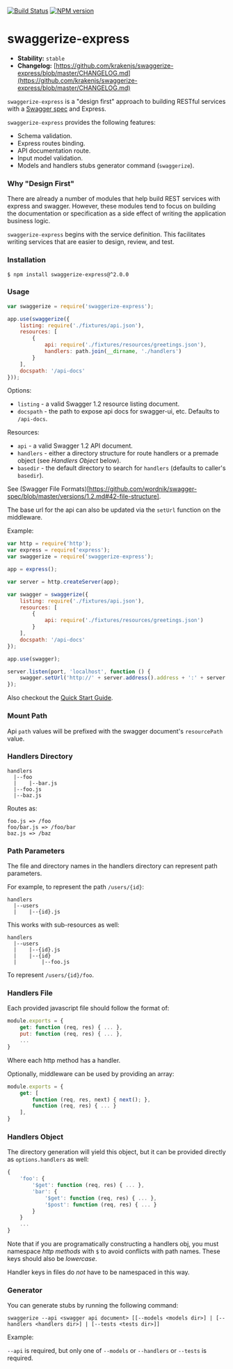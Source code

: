 [![Build Status](https://travis-ci.org/krakenjs/swaggerize-express.png)](https://travis-ci.org/krakenjs/swaggerize-express) [![NPM version](https://badge.fury.io/js/swaggerize-express.png)](http://badge.fury.io/js/swaggerize-express)

# swaggerize-express

- **Stability:** `stable`
- **Changelog:** [https://github.com/krakenjs/swaggerize-express/blob/master/CHANGELOG.md](https://github.com/krakenjs/swaggerize-express/blob/master/CHANGELOG.md)

`swaggerize-express` is a "design first" approach to building RESTful services with a [Swagger spec](https://github.com/wordnik/swagger-spec/blob/master/versions/1.2.md)
and Express.

`swaggerize-express` provides the following features:

- Schema validation.
- Express routes binding.
- API documentation route.
- Input model validation.
- Models and handlers stubs generator command (`swaggerize`).

### Why "Design First"

There are already a number of modules that help build REST services with express and swagger. However,
these modules tend to focus on building the documentation or specification as a side effect of writing
the application business logic.

`swaggerize-express` begins with the service definition. This facilitates writing services that
are easier to design, review, and test.

### Installation

```
$ npm install swaggerize-express@^2.0.0
```

### Usage

```javascript
var swaggerize = require('swaggerize-express');

app.use(swaggerize({
    listing: require('./fixtures/api.json'),
    resources: [
        {
            api: require('./fixtures/resources/greetings.json'),
            handlers: path.join(__dirname, './handlers')
        }
    ],
    docspath: '/api-docs'
}));
```

Options:

- `listing` - a valid Swagger 1.2 resource listing document.
- `docspath` - the path to expose api docs for swagger-ui, etc. Defaults to `/api-docs`.

Resources:

- `api` - a valid Swagger 1.2 API document.
- `handlers` - either a directory structure for route handlers or a premade object (see *Handlers Object* below).
- `basedir` - the default directory to search for `handlers` (defaults to caller's `basedir`).

See (Swagger File Formats)[https://github.com/wordnik/swagger-spec/blob/master/versions/1.2.md#42-file-structure].

The base url for the api can also be updated via the `setUrl` function on the middleware.

Example:

```javascript
var http = require('http');
var express = require('express');
var swaggerize = require('swaggerize-express');

app = express();

var server = http.createServer(app);

var swagger = swaggerize({
    listing: require('./fixtures/api.json'),
    resources: [
        {
            api: require('./fixtures/resources/greetings.json')
        }
    ],
    docspath: '/api-docs'
});

app.use(swagger);

server.listen(port, 'localhost', function () {
    swagger.setUrl('http://' + server.address().address + ':' + server.address().port);
});
```

Also checkout the [Quick Start Guide](https://github.com/krakenjs/swaggerize-express/blob/master/QUICKSTART.md).

### Mount Path

Api `path` values will be prefixed with the swagger document's `resourcePath` value.

### Handlers Directory

```
handlers
  |--foo
  |    |--bar.js
  |--foo.js
  |--baz.js
```

Routes as:

```
foo.js => /foo
foo/bar.js => /foo/bar
baz.js => /baz
```

### Path Parameters

The file and directory names in the handlers directory can represent path parameters.

For example, to represent the path `/users/{id}`:

```shell
handlers
  |--users
  |    |--{id}.js
```

This works with sub-resources as well:

```shell
handlers
  |--users
  |    |--{id}.js
  |    |--{id}
  |        |--foo.js
```

To represent `/users/{id}/foo`.

### Handlers File

Each provided javascript file should follow the format of:

```javascript
module.exports = {
    get: function (req, res) { ... },
    put: function (req, res) { ... },
    ...
}
```

Where each http method has a handler.

Optionally, middleware can be used by providing an array:

```javascript
module.exports = {
    get: [
        function (req, res, next) { next(); },
        function (req, res) { ... }
    ],
}
```

### Handlers Object

The directory generation will yield this object, but it can be provided directly as `options.handlers` as well:

```javascript
{
    'foo': {
        '$get': function (req, res) { ... },
        'bar': {
            '$get': function (req, res) { ... },
            '$post': function (req, res) { ... }
        }
    }
    ...
}
```

Note that if you are programatically constructing a handlers obj, you must namespace *http methods* with `$` to
avoid conflicts with path names. These keys should also be *lowercase*.

Handler keys in files do *not* have to be namespaced in this way.

### Generator

You can generate stubs by running the following command:

```shell
swaggerize --api <swagger api document> [[--models <models dir>] | [--handlers <handlers dir>] | [--tests <tests dir>]]
```

Example:

`--api` is required, but only one of `--models` or `--handlers` or `--tests` is required.
